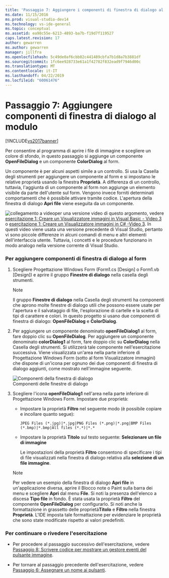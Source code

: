 ```yaml
---
title: 'Passaggio 7: Aggiungere i componenti di finestra di dialogo al Form | Microsoft Docs'
ms.date: 11/15/2016
ms.prod: visual-studio-dev14
ms.technology: vs-ide-general
ms.topic: conceptual
ms.assetid: ea98c55e-6213-4893-ba7b-f19d7f119527
caps.latest.revision: 17
author: gewarren
ms.author: gewarren
manager: jillfra
ms.openlocfilehash: 5c49de0af6cbb02c441489cbfa7b1d8a7b3881df
ms.sourcegitcommit: 1fc6ee928733e61a1f42782f832ead9f7946d00c
ms.translationtype: MT
ms.contentlocale: it-IT
ms.lasthandoff: 04/22/2019
ms.locfileid: "60061476"
---
```

# <a name="step-7-add-dialog-components-to-your-form"></a>Passaggio 7: Aggiungere componenti di finestra di dialogo al modulo
[!INCLUDE[vs2017banner](../includes/vs2017banner.md)]

Per consentire al programma di aprire i file di immagine e scegliere un colore di sfondo, in questo passaggio si aggiunge un componente **OpenFileDialog** e un componente **ColorDialog** al form.  
  
 Un componente è per alcuni aspetti simile a un controllo. Si usa la Casella degli strumenti per aggiungere un componente al form e si impostano le relative proprietà usando la finestra **Proprietà**. A differenza di un controllo, tuttavia, l'aggiunta di un componente al form non aggiunge un elemento visibile da parte dell'utente sul form. Vengono invece forniti determinati comportamenti che è possibile attivare tramite codice. L'apertura della finestra di dialogo **Apri file** viene eseguita da un componente.  
  
 ![collegamento a video](../data-tools/media/playvideo.gif "PlayVideo")per una versione video di questo argomento, vedere [esercitazione 1: Creare un Visualizzatore immagini in Visual Basic - Video 3](http://go.microsoft.com/fwlink/?LinkId=205213) o [esercitazione 1: Creare un Visualizzatore immagini in C# -Video 3](http://go.microsoft.com/fwlink/?LinkId=205202). In questi video viene usata una versione precedente di Visual Studio, pertanto vi sono piccole differenze in alcuni comandi di menu e altri elementi dell'interfaccia utente. Tuttavia, i concetti e le procedure funzionano in modo analogo nella versione corrente di Visual Studio.  
  
### <a name="to-add-dialog-components-to-your-form"></a>Per aggiungere componenti di finestra di dialogo al form  
  
1. Scegliere Progettazione Windows Form (Form1.cs [Design] o Form1.vb [Design]) e aprire il gruppo **Finestre di dialogo** nella casella degli strumenti.  
  
    > [!NOTE]
    >  Il gruppo **Finestre di dialogo** nella Casella degli strumenti ha componenti che aprono molte finestre di dialogo utili che possono essere usate per l'apertura e il salvataggio di file, l'esplorazione di cartelle e la scelta di tipi di carattere e colori. In questo progetto si usano due componenti di finestra di dialogo: **OpenFileDialog** e **ColorDialog**.  
  
2. Per aggiungere un componente denominato **openFileDialog1** al form, fare doppio clic su **OpenFileDialog**. Per aggiungere un componente denominato **colorDialog1** al form, fare doppio clic su **ColorDialog** nella Casella degli strumenti. Si utilizzerà tale componente nell'esercitazione successiva. Viene visualizzata un'area nella parte inferiore di Progettazione Windows Form (sotto al form Visualizzatore immagini) che dispone di un'icona per ognuno dei due componenti di finestra di dialogo aggiunti, come mostrato nell'immagine seguente.  
  
     ![Componenti della finestra di dialogo](../ide/media/express-dialogsadded.png "Express_DialogsAdded")  
Componenti delle finestre di dialogo  
  
3. Scegliere l'icona **openFileDialog1** nell'area nella parte inferiore di Progettazione Windows Form. Impostare due proprietà:  
  
    - Impostare la proprietà **Filtro** nel seguente modo (è possibile copiare e incollare quanto segue):  
  
        ```  
        JPEG Files (*.jpg)|*.jpg|PNG Files (*.png)|*.png|BMP Files (*.bmp)|*.bmp|All files (*.*)|*.*  
        ```  
  
    - Impostare la proprietà **Titolo** sul testo seguente: **Selezionare un file di immagine**  
  
         Le impostazioni della proprietà **Filtro** consentono di specificare i tipi di file visualizzati nella finestra di dialogo relativa alla **selezione di un file immagine**.  
  
    > [!NOTE]
    >  Per vedere un esempio della finestra di dialogo **Apri file** in un'applicazione diversa, aprire il Blocco note o Paint sulla barra dei menu e scegliere **Apri** dal menu **File**. Si noti la presenza dell'elenco a discesa **Tipo file** in fondo. È stata usata la proprietà **Filtro** del componente **OpenFileDialog** per configurarlo. Si noti anche la formattazione in grassetto delle proprietà**Titolo** e **Filtro** nella finestra **Proprietà**. L'IDE imposta tale formattazione per evidenziare le proprietà che sono state modificate rispetto ai valori predefiniti.  
  
### <a name="to-continue-or-review"></a>Per continuare o rivedere l'esercitazione  
  
- Per procedere al passaggio successivo dell'esercitazione, vedere [Passaggio 8: Scrivere codice per mostrare un gestore eventi del pulsante immagine](../ide/step-8-write-code-for-the-show-a-picture-button-event-handler.md).  
  
- Per tornare al passaggio precedente dell'esercitazione, vedere [Passaggio 6: Assegnare un nome ai pulsanti](../ide/step-6-name-your-button-controls.md).
